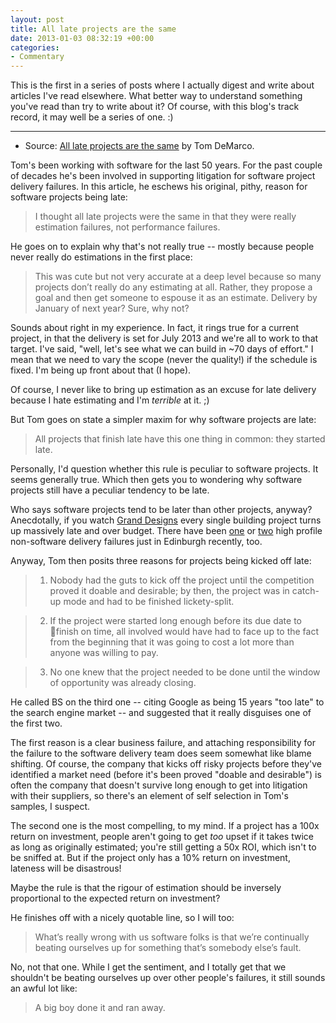 ```yaml
---
layout: post
title: All late projects are the same
date: 2013-01-03 08:32:19 +00:00
categories:
- Commentary
---
```

This is  the first in a series of posts where I actually digest and write about articles I've read elsewhere. What better way to understand something you've read than try to write about it? Of course, with this blog's track record, it may well be a series of one. :)

----

* Source: [All late projects are the same](http://www.computer.org/cms/Computer.org/ComputingNow/homepage/2011/1111/W_SW_AllLateProjectsAretheSame.pdf) by Tom DeMarco.

Tom's been working with software for the last 50 years. For the past couple of decades he's been involved in supporting litigation for software project delivery failures. In this article, he eschews his original, pithy, reason for software projects being late:

> I thought all late projects were the same in that they were really estimation failures, not performance failures.

He goes on to explain why that's not really true -- mostly because people never really do estimations in the first place:

> This was cute but not very accurate at a deep level because so many projects don’t really do any estimating at all. Rather, they propose a goal and then get someone to espouse it as an estimate. Delivery by January of next year? Sure, why not?

Sounds about right in my experience. In fact, it rings true for a current project, in that the delivery is set for July 2013 and we're all to work to that target. I've said, "well, let's see what we can build in ~70 days of effort." I mean that we need to vary the scope (never the quality!) if the schedule is fixed. I'm being up front about that (I hope).

Of course, I never like to bring up estimation as an excuse for late delivery because I hate estimating and I'm *terrible* at it. ;)

But Tom goes on state a simpler maxim for why software projects are late:

> All projects that finish late have this one thing in common: they started late.

Personally, I'd question whether this rule is peculiar to software projects. It seems generally true. Which then gets you to wondering why software projects still have a peculiar tendency to be late.

Who says software projects tend to be later than other projects, anyway? Anecdotally, if you watch [Grand Designs](http://www.channel4.com/programmes/grand-designs/) every single building project turns up massively late and over budget. There have been [one](http://en.wikipedia.org/wiki/Scottish_Parliament_Building) or [two](http://www.edinburgh.gov.uk/trams/) high profile non-software delivery failures just in Edinburgh recently, too.

Anyway, Tom then posits three reasons for projects being kicked off late:

> 1. Nobody had the guts to kick off the project until the competition proved it doable and desirable; by then, the project was in catch-up mode and had to be finished lickety-split.

> 2. If the project were started long enough before its due date to finish on time, all involved would have had to face up to the fact from the beginning that it was going to cost a lot more than anyone was willing to pay.

> 3. No one knew that the project needed to be done until the window of opportunity was already closing.

He called BS on the third one -- citing Google as being 15 years "too late" to the search engine market -- and suggested that it really disguises one of the first two.

The first reason is a clear business failure, and attaching responsibility for the failure to the software delivery team does seem somewhat like blame shifting. Of course, the company that kicks off risky projects before they've identified a market need (before it's been proved "doable and desirable") is often the company that doesn't survive long enough to get into litigation with their suppliers, so there's an element of self selection in Tom's samples, I suspect.

The second one is the most compelling, to my mind. If a project has a 100x return on investment, people aren't going to get *too* upset if it takes twice as long as originally estimated; you're still getting a 50x ROI, which isn't to be sniffed at. But if the project only has a 10% return on investment, lateness will be disastrous!

Maybe the rule is that the rigour of estimation should be inversely proportional to the expected return on investment?

He finishes off with a nicely quotable line, so I will too:

> What’s really wrong with us software folks is that we’re continually beating ourselves up for something that’s somebody else’s fault.

No, not that one. While I get the sentiment, and I totally get that we shouldn't be beating ourselves up over other people's failures, it still sounds an awful lot like:

> A big boy done it and ran away.
